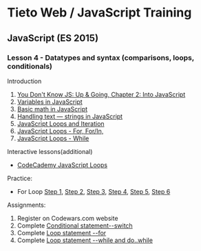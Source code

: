 # Tieto Web / JavaScript Training

## JavaScript (ES 2015)
### Lesson 4 - Datatypes and syntax (comparisons, loops, conditionals)

Introduction

1. [You Don't Know JS: Up & Going, Chapter 2: Into JavaScript](https://github.com/getify/You-Dont-Know-JS/blob/master/up%20%26%20going/ch2.md)
2. [Variables in JavaScript](https://developer.mozilla.org/en-US/docs/Learn/JavaScript/First_steps/Variables)
3. [Basic math in JavaScript](https://developer.mozilla.org/en-US/docs/Learn/JavaScript/First_steps/Math)
4. [Handling text — strings in JavaScript](https://developer.mozilla.org/en-US/docs/Learn/JavaScript/First_steps/Strings)
5. [JavaScript Loops and Iteration](https://developer.mozilla.org/en-US/docs/Web/JavaScript/Guide/Loops_and_iteration)
6. [JavaScript Loops - For, For/In, ](https://www.w3schools.com/js/js_loop_for.asp)
7. [JavaScript Loops - While](https://www.w3schools.com/js/js_loop_while.asp)

Interactive lessons(additional)
- [CodeCademy JavaScript Loops](https://www.codecademy.com/courses/learn-javascript-loops/lessons/loops/exercises/loops?course_redirect=introduction-to-javascript)
  
Practice:
- For Loop [Step 1](https://www.w3schools.com/js/exercise.asp?filename=exercise_for1), [Step 2](https://www.w3schools.com/js/exercise.asp?filename=exercise_for2), [Step 3](https://www.w3schools.com/js/exercise.asp?filename=exercise_for3), [Step 4](https://www.w3schools.com/js/exercise.asp?filename=exercise_for4), [Step 5](https://www.w3schools.com/js/exercise.asp?filename=exercise_for5), [Step 6](https://www.w3schools.com/js/exercise.asp?filename=exercise_for6)

Assignments:
1. Register on Codewars.com website
2. Complete [Conditional statement--switch](https://www.codewars.com/kata/572059afc2f4612825000d8a)
3. Complete [Loop statement --for](https://www.codewars.com/kata/5721a78c283129e416000999)
4. Complete [Loop statement --while and do..while](https://www.codewars.com/kata/57216d4bcdd71175d6000560)